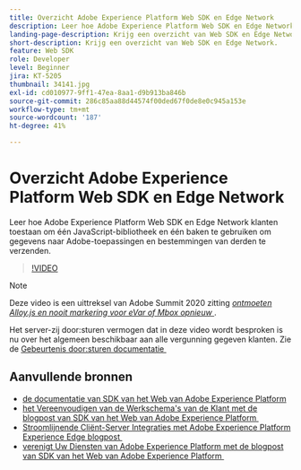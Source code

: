```yaml
---
title: Overzicht Adobe Experience Platform Web SDK en Edge Network
description: Leer hoe Adobe Experience Platform Web SDK en Edge Network klanten toestaan om één JavaScript-bibliotheek en één baken te gebruiken om gegevens naar Adobe-toepassingen en bestemmingen van derden te verzenden.
landing-page-description: Krijg een overzicht van Web SDK en Edge Network.
short-description: Krijg een overzicht van Web SDK en Edge Network.
feature: Web SDK
role: Developer
level: Beginner
jira: KT-5205
thumbnail: 34141.jpg
exl-id: cd010977-9ff1-47ea-8aa1-d9b913ba846b
source-git-commit: 286c85aa88d44574f00ded67f0de8e0c945a153e
workflow-type: tm+mt
source-wordcount: '187'
ht-degree: 41%

---
```


# Overzicht Adobe Experience Platform Web SDK en Edge Network

Leer hoe Adobe Experience Platform Web SDK en Edge Network klanten toestaan om één JavaScript-bibliotheek en één baken te gebruiken om gegevens naar Adobe-toepassingen en bestemmingen van derden te verzenden.

>[!VIDEO](https://video.tv.adobe.com/v/34141?learn=on&enablevpops)

>[!NOTE]
>
>Deze video is een uittreksel van Adobe Summit 2020 zitting *[ontmoeten Alloy.js en nooit markering voor eVar of Mbox opnieuw &#x200B;](https://business.adobe.com/nl/summit/2020/with-alloy-js-never-tag-for-an-evar-or-mbox-again.html)*.
>
>Het server-zij door:sturen vermogen dat in deze video wordt besproken is nu over het algemeen beschikbaar aan alle vergunning gegeven klanten. Zie de [&#x200B; Gebeurtenis door:sturen documentatie &#x200B;](https://experienceleague.adobe.com/docs/experience-platform/tags/event-forwarding/overview.html?lang=nl-NL)

## Aanvullende bronnen

* [&#x200B; de documentatie van SDK van het Web van Adobe Experience Platform &#x200B;](https://experienceleague.adobe.com/docs/experience-platform/edge/home.html?lang=nl-NL)
* [&#x200B; het Vereenvoudigen van de Werkschema&#39;s van de Klant met de blogpost van SDK van het Web van Adobe Experience Platform &#x200B;](https://medium.com/adobetech/simplifying-customer-workflows-with-adobe-experience-platform-web-sdk-4e54fe134f4a)
* [&#x200B; Stroomlijnende Cliënt-Server Integraties met Adobe Experience Platform Experience Edge blogpost &#x200B;](https://medium.com/adobetech/streamlining-client-server-integrations-with-adobe-experience-platform-experience-edge-1caaef887172)
* [&#x200B; verenigt Uw Diensten van Adobe Experience Platform met de blogpost van SDK van het Web van Adobe Experience Platform &#x200B;](https://medium.com/adobetech/unify-your-adobe-experience-platform-services-with-adobe-experience-platform-web-sdk-75cf6851a9fc)
